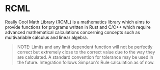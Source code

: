 # RCML

Really Cool Math Library (RCML) is a mathematics library which aims to provide functions for programs written in Rust and C/C++ which require advanced mathematical calculations concerning concepts such as multivariable calculus and linear algebra.

> NOTE:
> Limits and any limit dependent function will not be perfectly correct but extremely close to the correct value due to the way they are calculated. A standard convention for tolerance may be used in the future. Integration follows Simpson's Rule calculation as of now.

